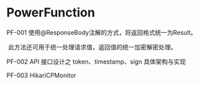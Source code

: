 # PowerFunction

PF-001   使用@ResponseBody注解的方式，将返回格式统一为Result。

​               此方法还可用于统一处理请求值，返回值的统一加密解密处理。

PF-002   API 接口设计之 token、timestamp、sign 具体架构与实现

PF-003   HikariCPMonitor
